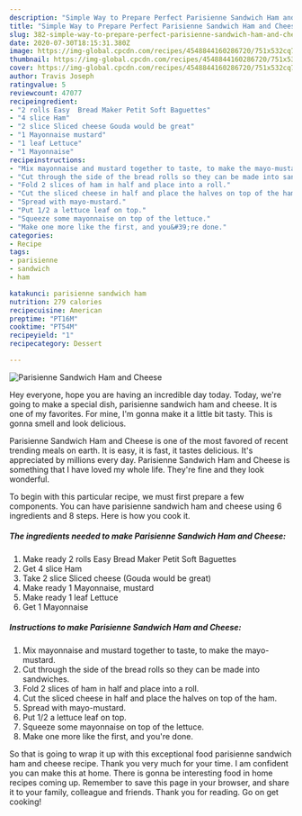 ```yaml
---
description: "Simple Way to Prepare Perfect Parisienne Sandwich Ham and Cheese"
title: "Simple Way to Prepare Perfect Parisienne Sandwich Ham and Cheese"
slug: 382-simple-way-to-prepare-perfect-parisienne-sandwich-ham-and-cheese
date: 2020-07-30T18:15:31.380Z
image: https://img-global.cpcdn.com/recipes/4548844160286720/751x532cq70/parisienne-sandwich-ham-and-cheese-recipe-main-photo.jpg
thumbnail: https://img-global.cpcdn.com/recipes/4548844160286720/751x532cq70/parisienne-sandwich-ham-and-cheese-recipe-main-photo.jpg
cover: https://img-global.cpcdn.com/recipes/4548844160286720/751x532cq70/parisienne-sandwich-ham-and-cheese-recipe-main-photo.jpg
author: Travis Joseph
ratingvalue: 5
reviewcount: 47077
recipeingredient:
- "2 rolls Easy  Bread Maker Petit Soft Baguettes"
- "4 slice Ham"
- "2 slice Sliced cheese Gouda would be great"
- "1 Mayonnaise mustard"
- "1 leaf Lettuce"
- "1 Mayonnaise"
recipeinstructions:
- "Mix mayonnaise and mustard together to taste, to make the mayo-mustard."
- "Cut through the side of the bread rolls so they can be made into sandwiches."
- "Fold 2 slices of ham in half and place into a roll."
- "Cut the sliced cheese in half and place the halves on top of the ham."
- "Spread with mayo-mustard."
- "Put 1/2 a lettuce leaf on top."
- "Squeeze some mayonnaise on top of the lettuce."
- "Make one more like the first, and you&#39;re done."
categories:
- Recipe
tags:
- parisienne
- sandwich
- ham

katakunci: parisienne sandwich ham 
nutrition: 279 calories
recipecuisine: American
preptime: "PT16M"
cooktime: "PT54M"
recipeyield: "1"
recipecategory: Dessert

---
```



![Parisienne Sandwich Ham and Cheese](https://img-global.cpcdn.com/recipes/4548844160286720/751x532cq70/parisienne-sandwich-ham-and-cheese-recipe-main-photo.jpg)

Hey everyone, hope you are having an incredible day today. Today, we're going to make a special dish, parisienne sandwich ham and cheese. It is one of my favorites. For mine, I'm gonna make it a little bit tasty. This is gonna smell and look delicious.

Parisienne Sandwich Ham and Cheese is one of the most favored of recent trending meals on earth. It is easy, it is fast, it tastes delicious. It's appreciated by millions every day. Parisienne Sandwich Ham and Cheese is something that I have loved my whole life. They're fine and they look wonderful.




To begin with this particular recipe, we must first prepare a few components. You can have parisienne sandwich ham and cheese using 6 ingredients and 8 steps. Here is how you cook it.

<!--inarticleads1-->

##### The ingredients needed to make Parisienne Sandwich Ham and Cheese:

1. Make ready 2 rolls Easy  Bread Maker Petit Soft Baguettes
1. Get 4 slice Ham
1. Take 2 slice Sliced cheese (Gouda would be great)
1. Make ready 1 Mayonnaise, mustard
1. Make ready 1 leaf Lettuce
1. Get 1 Mayonnaise




<!--inarticleads2-->

##### Instructions to make Parisienne Sandwich Ham and Cheese:

1. Mix mayonnaise and mustard together to taste, to make the mayo-mustard.
1. Cut through the side of the bread rolls so they can be made into sandwiches.
1. Fold 2 slices of ham in half and place into a roll.
1. Cut the sliced cheese in half and place the halves on top of the ham.
1. Spread with mayo-mustard.
1. Put 1/2 a lettuce leaf on top.
1. Squeeze some mayonnaise on top of the lettuce.
1. Make one more like the first, and you&#39;re done.




So that is going to wrap it up with this exceptional food parisienne sandwich ham and cheese recipe. Thank you very much for your time. I am confident you can make this at home. There is gonna be interesting food in home recipes coming up. Remember to save this page in your browser, and share it to your family, colleague and friends. Thank you for reading. Go on get cooking!
